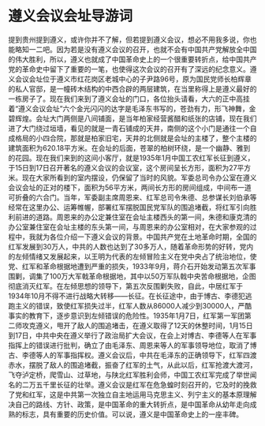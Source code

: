 # 遵义会议会址导游词  
提到贵州提到遵义，或许你并不了解，但若提到遵义会议，想必不用我多说，你也能略知一二吧。因为若是没有遵义会议的召开，也就不会有中国共产党解放全中国的伟大胜利，所以，遵义也就成了中国革命史上的一个很重要转折点，给中国共产党的革命史中留下了重要的一笔，也使得这次会议的召开有了深远的纪念意义。遵义会议会址位于遵义市红花岗区老城中心的子尹路96号，原为国民党师长柏辉章的私人官邸，是一幢砖木结构的中西合辟的两层建筑，在当里称得上是遵义最好的一栋房子了。现在我们来到了遵义会址的门口，各位抬头请看，大六的正中高挂着“遵义会议会址”六个金光闪闪的达字是毛泽东书写的，苍劲有力，形飞神舞，金碧辉煌。会址大门两侧是八间铺面，是当年柏家经营酱醋和纸张的店铺，现在我们进了大门绕过垣墙，看见的就是一青石铺成的天井，南侧的这个小门是通往一个自成格局的小四合院，那就是柏家旧宅，天井的北侧就是会址的主楼了，整个主楼的建筑面积为620.18平方米。在会址的后面，苍翠的柏树环绕，是一个幽静、雅到的花园。现在我们来到的这间小客厅，就是1935年1月中国工农红军长征到遵义，于15日到17日召开著名的遵义会议的会议室，这个房间呈长方形，面积为27平方米。现在大家所看到的室内摆设，仍保留了当时的风貌。军委总司令办公室在遵义会议会址的正对的楼下，面积为56平方米，两间长方形的房间组成，中间布一道可折叠的六合门。当年，军委副主席周恩来、红军总司令朱德、总参谋长刘伯承等经常在这里办公、运筹帷幄，部署红军摆脱国民党军队的围追堵截，将红军引向胜利前进的道路。周恩来的办公定兼住室在会址主楼西头的第一间，朱德和康克清的办公室兼住室在会址主楼的东头第一间，与周恩来的办公室相对，在大家参观的过程中，我就为各位介绍一下遵义会议的背景。中国共产党在土地革命时期，全国的红军发展到30万人，中共的人数也达到了30多万人，随着革命形势的好转，党内的左倾情绪又发展起来，以王明为代表的左倾冒险主义在党中央占了统治地位，使党、红军和革命根据地遭到严重的损失，1933年9月，蒋介石开始发动第五次军事围剿，调集了100万大军戟革命根据地，其中以50万军队戟中央苦命根据地，企图彻底消灭红军。在左倾思想的领导下，第五次反围剿失败，自此，中居红军于1934年10月不得不进行战略大转移――长征。在长征途中，由于博古、李德犯逃跑主义的错误，致使红军损失过半，红军人数从86000人减少到30000人，严酷事实的教育下，逐步意识到左倾错误的危险性。1935年1月7日，红军第一军团第二师攻克遵义，甩开了敌人的围追堵击，在遵义取得了12天的休整时间，1月15日到17日，中共中央在遵义举行了政治局扩大会议，在会上对博古、李德等人在军事指挥上的错误进行批判，确立了由毛泽东、周恩来等人的军事领导地位，取消了博古、李德等人的军事指挥权。遵义会议后，中共在毛泽东的正确领导下，红军四渡赤水，摆脱了敌人的围追堵截，振奋了红军的土气，从此以后，红军抢渡大渡河，飞夺泸定桥，爬雪山、过草地，与陕北红军胜利会师，中国工农红军完成了举世闻名的二万五千里长征的壮举。遵义会议是红军在危急蝗时刻召开的，它及时的挽救了党和红军，这是中共第一次独立自主地运用马克思主义、列宁主义的基本原理解决自己的路线、方针、政策，是中国革命的重大转折点，是中国革命从幼年走向成熟的标志，具有重要的历史价值。可以说，遵义是中国革命史上的一座丰碑。  
